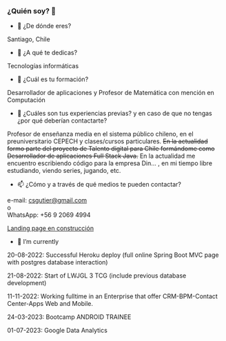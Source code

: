 ### ¿Quién soy? 👋


- 🔭 ¿De dónde eres?

Santiago, Chile  
  

- 🌱 ¿A qué te dedicas?

Tecnologías informáticas  
  

- 💬  ¿Cuál es tu formación?

Desarrollador de aplicaciones y Profesor de Matemática con mención en Computación 
  

- 👯 ¿Cuáles son tus experiencias previas? y en caso de que no tengas ¿por qué
deberían contactarte?

Profesor de enseñanza media en el sistema público chileno, en el preuniversitario CEPECH y clases/cursos particulares. 
~~En la actualidad formo parte del proyecto de Talento digital para Chile formándome como Desarrollador de aplicaciones Full Stack Java.~~
En la actualidad me encuentro escribiendo código para la empresa Din... , en mi tiempo libre estudiando, viendo series, jugando, etc.  
  

- 📫 ¿Cómo y a través de qué medios te pueden contactar?

e-mail: csgutier@gmail.com  
o  
WhatsApp: +56 9 2069 4994   
  
   
   
[Landing page en construcción](https://csgutierm.github.io/Portafolio/)
  
- 🌱 I’m currently 
 
20-08-2022: Successful Heroku deploy (full online Spring Boot MVC page with postgres database interaction) 
 
21-08-2022: Start of LWJGL 3 TCG (include previous database development)

11-11-2022: Working fulltime in an Enterprise that offer CRM-BPM-Contact Center-Apps Web and Mobile.

24-03-2023: Bootcamp ANDROID TRAINEE

01-07-2023: Google Data Analytics

<!--
**csgutierm/csgutierm** is a ✨ _special_ ✨ repository because its `README.md` (this file) appears on your GitHub profile.

Here are some ideas to get you started:

- 🔭 I’m currently working on ...
- 🌱 I’m currently learning ...
- 👯 I’m looking to collaborate on ...
- 🤔 I’m looking for help with ...
- 💬 Ask me about ...
- 📫 How to reach me: ...
- 😄 Pronouns: ...
- ⚡ Fun fact: ...
-->
